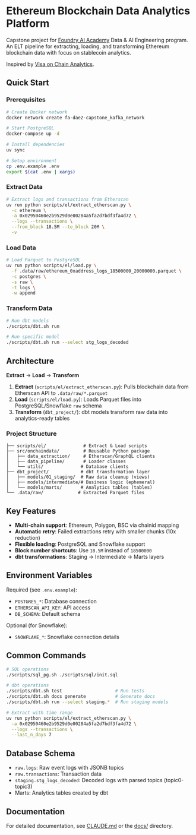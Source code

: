 # Ethereum Blockchain Data Analytics Platform

Capstone project for [Foundry AI Academy](https://www.foundry.academy/) Data & AI Engineering program. An ELT pipeline for extracting, loading, and transforming Ethereum blockchain data with focus on stablecoin analytics.

Inspired by [Visa on Chain Analytics](https://visaonchainanalytics.com/).

## Quick Start

### Prerequisites
```bash
# Create Docker network
docker network create fa-dae2-capstone_kafka_network

# Start PostgreSQL
docker-compose up -d

# Install dependencies
uv sync

# Setup environment
cp .env.example .env
export $(cat .env | xargs)
```

### Extract Data
```bash
# Extract logs and transactions from Etherscan
uv run python scripts/el/extract_etherscan.py \
  -c ethereum \
  -a 0x02950460e2b9529d0e00284a5fa2d7bdf3fa4d72 \
  --logs --transactions \
  --from_block 18.5M --to_block 20M \
  -v
```

### Load Data
```bash
# Load Parquet to PostgreSQL
uv run python scripts/el/load.py \
  -f .data/raw/ethereum_0xaddress_logs_18500000_20000000.parquet \
  -c postgres \
  -s raw \
  -t logs \
  -w append
```

### Transform Data
```bash
# Run dbt models
./scripts/dbt.sh run

# Run specific model
./scripts/dbt.sh run --select stg_logs_decoded
```

## Architecture

**Extract** → **Load** → **Transform**

1. **Extract** (`scripts/el/extract_etherscan.py`): Pulls blockchain data from Etherscan API to `.data/raw/*.parquet`
2. **Load** (`scripts/el/load.py`): Loads Parquet files into PostgreSQL/Snowflake `raw` schema
3. **Transform** (`dbt_project/`): dbt models transform raw data into analytics-ready tables

### Project Structure
```
├── scripts/el/              # Extract & Load scripts
├── src/onchaindata/         # Reusable Python package
│   ├── data_extraction/     # Etherscan/GraphQL clients
│   ├── data_pipeline/       # Loader classes
│   └── utils/              # Database clients
├── dbt_project/            # dbt transformation layer
│   ├── models/01_staging/  # Raw data cleanup (views)
│   ├── models/intermediate/# Business logic (ephemeral)
│   └── models/marts/       # Analytics tables (tables)
└── .data/raw/             # Extracted Parquet files
```

## Key Features

- **Multi-chain support**: Ethereum, Polygon, BSC via chainid mapping
- **Automatic retry**: Failed extractions retry with smaller chunks (10x reduction)
- **Flexible loading**: PostgreSQL and Snowflake support
- **Block number shortcuts**: Use `18.5M` instead of `18500000`
- **dbt transformations**: Staging → Intermediate → Marts layers

## Environment Variables

Required (see `.env.example`):
- `POSTGRES_*`: Database connection
- `ETHERSCAN_API_KEY`: API access
- `DB_SCHEMA`: Default schema

Optional (for Snowflake):
- `SNOWFLAKE_*`: Snowflake connection details

## Common Commands

```bash
# SQL operations
./scripts/sql_pg.sh ./scripts/sql/init.sql

# dbt operations
./scripts/dbt.sh test                    # Run tests
./scripts/dbt.sh docs generate           # Generate docs
./scripts/dbt.sh run --select staging.*  # Run staging models

# Extract with time range
uv run python scripts/el/extract_etherscan.py \
  -a 0x02950460e2b9529d0e00284a5fa2d7bdf3fa4d72 \
  --logs --transactions \
  --last_n_days 7
```

## Database Schema

- `raw.logs`: Raw event logs with JSONB topics
- `raw.transactions`: Transaction data
- `staging.stg_logs_decoded`: Decoded logs with parsed topics (topic0-topic3)
- Marts: Analytics tables created by dbt

## Documentation

For detailed documentation, see [CLAUDE.md](CLAUDE.md) or the [docs/](docs/) directory.
